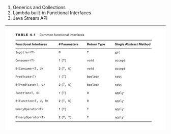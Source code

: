 1. Generics and Collections
2. Lambda built-in Functional Interfaces
3. Java Stream API
***
![markdown](img/1.png)